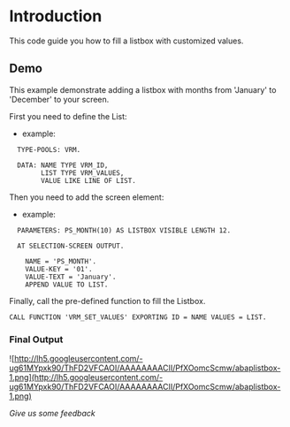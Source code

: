 # Introduction #

This code guide you how to fill a listbox with customized values.


## Demo ##

This example demonstrate adding a listbox with months from 'January' to 'December' to your screen.

First you need to define the List:
  * example:

```
  TYPE-POOLS: VRM.
  
  DATA: NAME TYPE VRM_ID,
        LIST TYPE VRM_VALUES,
        VALUE LIKE LINE OF LIST.
```

Then you need to add the screen element:

  * example:

```
  PARAMETERS: PS_MONTH(10) AS LISTBOX VISIBLE LENGTH 12.
  
  AT SELECTION-SCREEN OUTPUT.

    NAME = 'PS_MONTH'.
    VALUE-KEY = '01'.
    VALUE-TEXT = 'January'.
    APPEND VALUE TO LIST.

```

Finally, call the pre-defined function to fill the Listbox.

```
CALL FUNCTION 'VRM_SET_VALUES' EXPORTING ID = NAME VALUES = LIST.

```

### Final Output ###
![http://lh5.googleusercontent.com/-ug61MYpxk90/ThFD2VFCAOI/AAAAAAAACII/PfXOomcScmw/abaplistbox-1.png](http://lh5.googleusercontent.com/-ug61MYpxk90/ThFD2VFCAOI/AAAAAAAACII/PfXOomcScmw/abaplistbox-1.png)

_Give us some feedback_


